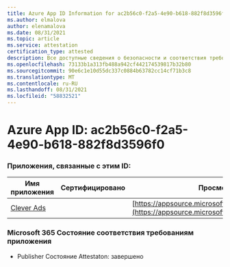 ```yaml
---
title: Azure App ID Information for ac2b56c0-f2a5-4e90-b618-882f8d3596f0
ms.author: elmalova
author: elenamalova
ms.date: 08/31/2021
ms.topic: article
ms.service: attestation
certification_type: attested
description: Все доступные сведения о безопасности и соответствия требованиям для ac2b56c0-f2a5-4e90-b618-882f8d3596f0.
ms.openlocfilehash: 73133b1a313fb488a942cf442174539817b32b80
ms.sourcegitcommit: 90e6c1e10d55dc337c0884b63782cc14cf71b3c8
ms.translationtype: MT
ms.contentlocale: ru-RU
ms.lasthandoff: 08/31/2021
ms.locfileid: "58832521"
---
```

# <a name="azure-app-id-ac2b56c0-f2a5-4e90-b618-882f8d3596f0"></a>Azure App ID: ac2b56c0-f2a5-4e90-b618-882f8d3596f0


### <a name="apps-associated-with-this-id"></a>Приложения, связанные с этим ID:
| **Имя приложения** | **Сертифицировано** | **Просмотр в AppSource** |
|--------------|---------------|-----------------------|
| [Clever Ads](https://docs.microsoft.com/microsoft-365-app-certification/forward/WA200001182) |  | [https://appsource.microsoft.com/product/office/WA200001182](https://appsource.microsoft.com/product/office/WA200001182) |

### <a name="microsoft-365-app-compliance-status"></a>Microsoft 365 Состояние соответствия требованиям приложения
- Publisher Состояние Attestaton: завершено
